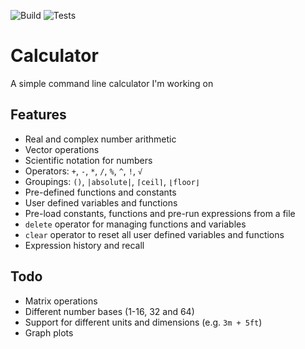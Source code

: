 ![Build](https://github.com/Spacerulerwill/Calculator/actions/workflows/build.yml/badge.svg)
![Tests](https://github.com/Spacerulerwill/Calculator/actions/workflows/tests.yml/badge.svg)


# Calculator
A simple command line calculator I'm working on

## Features
* Real and complex number arithmetic
* Vector operations
* Scientific notation for numbers
* Operators: `+`, `-`, `*`, `/`, `%`, `^`, `!`, `√`
* Groupings: `()`, `|absolute|`, `⌈ceil⌉`,  `⌊floor⌋`
* Pre-defined functions and constants
* User defined variables and functions
* Pre-load constants, functions and pre-run expressions from a file
* `delete` operator for managing functions and variables
* `clear` operator to reset all user defined variables and functions
* Expression history and recall

## Todo
* Matrix operations
* Different number bases (1-16, 32 and 64)
* Support for different units and dimensions (e.g. `3m + 5ft`)
* Graph plots
